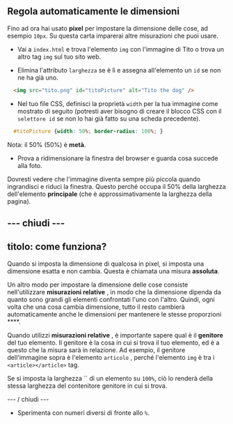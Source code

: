 ## Regola automaticamente le dimensioni

Fino ad ora hai usato **pixel** per impostare la dimensione delle cose, ad esempio `10px`. Su questa carta imparerai altre misurazioni che puoi usare.

+ Vai a `index.html` e trova l'elemento `img` con l'immagine di Tito o trova un altro tag `img` sul tuo sito web.

+ Elimina l'attributo `larghezza` se è lì e assegna all'elemento un `id` se non ne ha già uno.

```html
  <img src="tito.png" id="titoPicture" alt="Tito the dog" />
```

+ Nel tuo file CSS, definisci la proprietà `width` per la tua immagine come mostrato di seguito (potresti aver bisogno di creare il blocco CSS con il `selettore id` se non lo hai già fatto su una scheda precedente).

```css
  #titoPicture {width: 50%; border-radius: 100%; }
```

Nota: il 50% (50%) è **metà**.

+ Prova a ridimensionare la finestra del browser e guarda cosa succede alla foto.

Dovresti vedere che l'immagine diventa sempre più piccola quando ingrandisci e riduci la finestra. Questo perché occupa il 50% della larghezza dell'elemento **principale** (che è approssimativamente la larghezza della pagina).

## \--- chiudi \---

## titolo: come funziona?

Quando si imposta la dimensione di qualcosa in pixel, si imposta una dimensione esatta e non cambia. Questa è chiamata una misura **assoluta**.

Un altro modo per impostare la dimensione delle cose consiste nell'utilizzare **misurazioni relative** , in modo che la dimensione dipenda da quanto sono grandi gli elementi confrontati l'uno con l'altro. Quindi, ogni volta che una cosa cambia dimensione, tutto il resto cambierà automaticamente anche le dimensioni per mantenere le stesse proporzioni ****.

Quando utilizzi **misurazioni relative** , è importante sapere qual è il **genitore** del tuo elemento. Il genitore è la cosa in cui si trova il tuo elemento, ed è a questo che la misura sarà in relazione. Ad esempio, il genitore dell'immagine sopra è l'elemento `articolo` , perché l'elemento `img` è tra i `<article></article>` tag.

Se si imposta la larghezza `` di un elemento su `100%`, ciò lo renderà della stessa larghezza del contenitore genitore in cui si trova.

\--- / chiudi \---

+ Sperimenta con numeri diversi di fronte allo `%`.